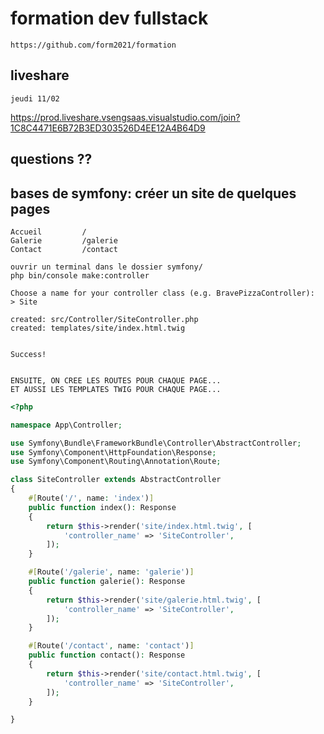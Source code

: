 # formation dev fullstack

    https://github.com/form2021/formation

## liveshare

    jeudi 11/02

https://prod.liveshare.vsengsaas.visualstudio.com/join?1C8C4471E6B72B3ED303526D4EE12A4B64D9

## questions ??

## bases de symfony: créer un site de quelques pages

    Accueil         /
    Galerie         /galerie
    Contact         /contact

    ouvrir un terminal dans le dossier symfony/
    php bin/console make:controller

    Choose a name for your controller class (e.g. BravePizzaController):
    > Site

    created: src/Controller/SiteController.php
    created: templates/site/index.html.twig


    Success!


    ENSUITE, ON CREE LES ROUTES POUR CHAQUE PAGE...
    ET AUSSI LES TEMPLATES TWIG POUR CHAQUE PAGE...

```php
<?php

namespace App\Controller;

use Symfony\Bundle\FrameworkBundle\Controller\AbstractController;
use Symfony\Component\HttpFoundation\Response;
use Symfony\Component\Routing\Annotation\Route;

class SiteController extends AbstractController
{
    #[Route('/', name: 'index')]
    public function index(): Response
    {
        return $this->render('site/index.html.twig', [
            'controller_name' => 'SiteController',
        ]);
    }

    #[Route('/galerie', name: 'galerie')]
    public function galerie(): Response
    {
        return $this->render('site/galerie.html.twig', [
            'controller_name' => 'SiteController',
        ]);
    }

    #[Route('/contact', name: 'contact')]
    public function contact(): Response
    {
        return $this->render('site/contact.html.twig', [
            'controller_name' => 'SiteController',
        ]);
    }

}

```



